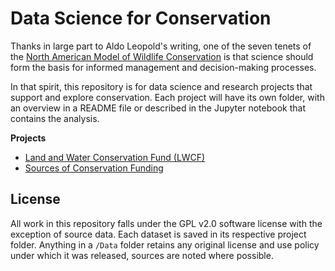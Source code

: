 # Data Science for Conservation

Thanks in large part to Aldo Leopold's writing, one of the seven tenets of the [North American Model of Wildlife Conservation](https://en.wikipedia.org/wiki/North_American_Model_of_Wildlife_Conservation) is that science should form the basis for informed management and decision-making processes.

In that spirit, this repository is for data science and research projects that support and explore conservation. Each project will have its own folder, with an overview in a README file or described in the Jupyter notebook that contains the analysis.

**Projects**

- [Land and Water Conservation Fund (LWCF)](./LWCF/README.md)
- [Sources of Conservation Funding](./ConservationFunding/SourcesForConservationFunding.ipynb)


## License

All work in this repository falls under the GPL v2.0 software license with the exception of source data. Each dataset is saved in its respective project folder. Anything in a `/Data` folder retains any original license and use policy under which it was released, sources are noted where possible.
